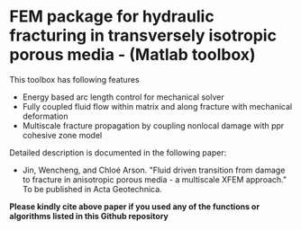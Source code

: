 # FEM package for hydraulic fracturing in transversely isotropic porous media - (Matlab toolbox)

This toolbox has following features
-  Energy based arc length control for mechanical solver
-  Fully coupled fluid flow within matrix and along fracture with mechanical deformation
-  Multiscale fracture propagation by coupling nonlocal damage with ppr cohesive zone model

Detailed description is documented in the following paper:

- Jin, Wencheng, and Chloé Arson. "Fluid driven transition from damage to fracture in anisotropic porous media - a multiscale XFEM approach." To be published in Acta Geotechnica.

**Please kindly cite above paper if you used any of the functions or algorithms listed in this Github repository**

